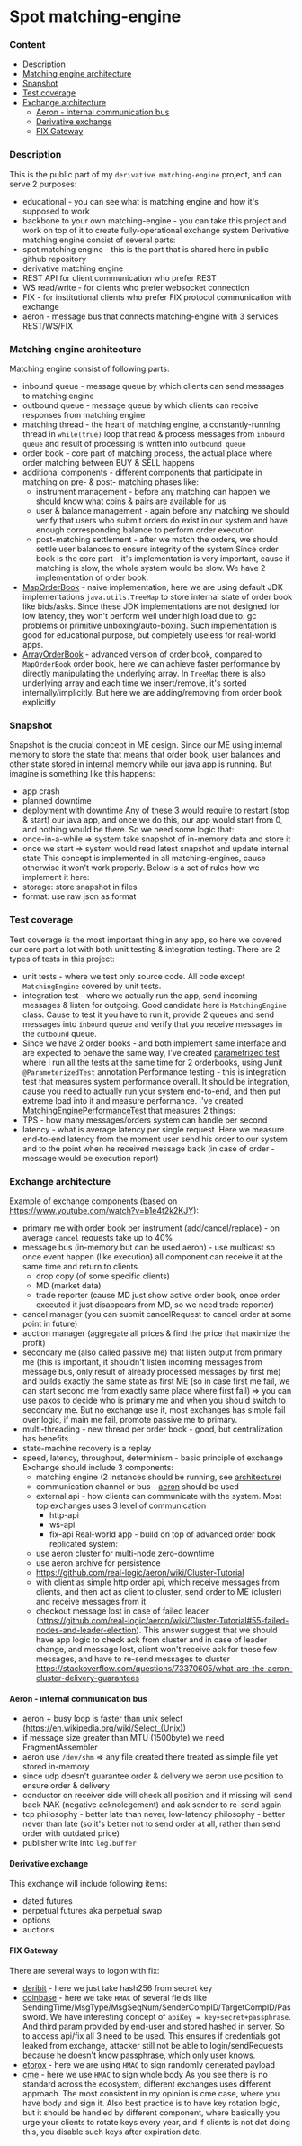 # Spot matching-engine

### Content
* [Description](#description)
* [Matching engine architecture](#matching-engine-architecture)
* [Snapshot](#snapshot)
* [Test coverage](#test-coverage)
* [Exchange architecture](#exchange-architecture)
  * [Aeron - internal communication bus](#aeron---internal-communication-bus)
  * [Derivative exchange](#derivative-exchange)
  * [FIX Gateway](#fix-gateway)

### Description
This is the public part of my `derivative matching-engine` project, and can serve 2 purposes:
* educational - you can see what is matching engine and how it's supposed to work
* backbone to your own matching-engine - you can take this project and work on top of it to create fully-operational exchange system
Derivative matching engine consist of several parts:
* spot matching engine - this is the part that is shared here in public github repository
* derivative matching engine
* REST API for client communication who prefer REST
* WS read/write - for clients who prefer websocket connection
* FIX - for institutional clients who prefer FIX protocol communication with exchange
* aeron - message bus that connects matching-engine with 3 services REST/WS/FIX

### Matching engine architecture
Matching engine consist of following parts:
* inbound queue - message queue by which clients can send messages to matching engine
* outbound queue - message queue by which clients can receive responses from matching engine
* matching thread - the heart of matching engine, a constantly-running thread in `while(true)` loop that read & process messages from `inbound queue` and result of processing is written into `outbound queue`
* order book - core part of matching process, the actual place where order matching between BUY & SELL happens
* additional components - different components that participate in matching on pre- & post- matching phases like:
  * instrument management - before any matching can happen we should know what coins & pairs are available for us
  * user & balance management - again before any matching we should verify that users who submit orders do exist in our system and have enough corresponding balance to perform order execution
  * post-matching settlement - after we match the orders, we should settle user balances to ensure integrity of the system
Since order book is the core part - it's implementation is very important, cause if matching is slow, the whole system would be slow. We have 2 implementation of order book:
* [MapOrderBook](https://github.com/dgaydukov/exchange-core/blob/master/src/main/java/com/exchange/core/matching/orderbook/OrderBook.java) - naive implementation, here we are using default JDK implementations `java.utils.TreeMap` to store internal state of order book like bids/asks. Since these JDK implementations are not designed for low latency, they won't perform well under high load due to: gc problems or primitive unboxing/auto-boxing. Such implementation is good for educational purpose, but completely useless for real-world apps.
* [ArrayOrderBook](https://github.com/dgaydukov/exchange-core/blob/master/src/main/java/com/exchange/core/matching/orderbook/array/ArrayOrderBook.java) - advanced version of order book, compared to `MapOrderBook` order book, here we can achieve faster performance by directly manipulating the underlying array. In `TreeMap` there is also underlying array and each time we insert/remove, it's sorted internally/implicitly. But here we are adding/removing from order book explicitly

### Snapshot
Snapshot is the crucial concept in ME design. Since our ME using internal memory to store the state that means that order book, user balances and other state stored in internal memory while our java app is running. But imagine is something like this happens:
* app crash
* planned downtime
* deployment with downtime
Any of these 3 would require to restart (stop & start) our java app, and once we do this, our app would start from 0, and nothing would be there. So we need some logic that:
* once-in-a-while => system take snapshot of in-memory data and store it
* once we start => system would read latest snapshot and update internal state
This concept is implemented in all matching-engines, cause otherwise it won't work properly. Below is a set of rules how we implement it here:
* storage: store snapshot in files
* format: use raw json as format

### Test coverage
Test coverage is the most important thing in any app, so here we covered our core part a lot with both unit testing & integration testing.
There are 2 types of tests in this project:
* unit tests - where we test only source code. All code except `MatchingEngine` covered by unit tests.
* integration test - where we actually run the app, send incoming messages & listen for outgoing. Good candidate here is `MatchingEngine` class. Cause to test it you have to run it, provide 2 queues and send messages into `inbound` queue and verify that you receive messages in the `outbound` queue.
* Since we have 2 order books - and both implement same interface and are expected to behave the same way, I've created [parametrized test](https://github.com/dgaydukov/exchange-core/blob/master/src/test/java/com/exchange/core/matching/orderbook/OrderBookTest.java#L26) where I run all the tests at the same time for 2 orderbooks, using Junit `@ParameterizedTest` annotation
Performance testing - this is integration test that measures system performance overall. It should be integration, cause you need to actually run your system end-to-end, and then put extreme load into it and measure performance. I've created [MatchingEnginePerformanceTest](https://github.com/dgaydukov/exchange-core/blob/master/src/test/java/performance/MatchingEnginePerformanceTest.java) that measures 2 things:
* TPS - how many messages/orders system can handle per second
* latency - what is average latency per single request. Here we measure end-to-end latency from the moment user send his order to our system and to the point when he received message back (in case of order - message would be execution report)

### Exchange architecture
Example of exchange components (based on https://www.youtube.com/watch?v=b1e4t2k2KJY):
* primary me with order book per instrument (add/cancel/replace) -  on average `cancel` requests take up to 40%
* message bus (in-memory but can be used aeron) - use multicast so once event happen (like execution) all component can receive it at the same time and return to clients
  * drop copy (of some specific clients)
  * MD (market data)
  * trade reporter (cause MD just show active order book, once order executed it just disappears from MD, so we need trade reporter)
* cancel manager (you can submit cancelRequest to cancel order at some point in future)
* auction manager (aggregate all prices & find the price that maximize the profit)
* secondary me (also called passive me) that listen output from primary me (this is important, it shouldn't listen incoming messages from message bus, only result of already processed messages by first me) and builds exactly the same state as first ME (so in case first me fail, we can start second me from exactly same place where first fail) => you can use paxos to decide who is primary me and when you should switch to secondary me. But no exchange use it, most exchanges has simple fail over logic, if main me fail, promote passive me to primary.
* multi-threading - new thread per order book - good, but centralization has benefits
* state-machine recovery is a replay
* speed, latency, throughput, determinism - basic principle of exchange
Exchange should include 3 components:
  * matching engine (2 instances should be running, see [architecture](#matching-engine-architecture))
  * communication channel or bus - [aeron](#aeron---internal-communication-bus) should be used
  * external api - how clients can communicate with the system. Most top exchanges uses 3 level of communication
    * http-api
    * ws-api
    * fix-api
Real-world app - build on top of advanced order book replicated system:
  * use aeron cluster for multi-node zero-downtime
  * use aeron archive for persistence
  * https://github.com/real-logic/aeron/wiki/Cluster-Tutorial
  * with client as simple http order api, which receive messages from clients, and then act as client to cluster, send order to ME (cluster) and receive messages from it
  * checkout message lost in case of failed leader (https://github.com/real-logic/aeron/wiki/Cluster-Tutorial#55-failed-nodes-and-leader-election). This answer suggest that we should have app logic to check ack from cluster and in case of leader change, and message lost, client won't receive ack for these few messages, and have to re-send messages to cluster https://stackoverflow.com/questions/73370605/what-are-the-aeron-cluster-delivery-guarantees

#### Aeron - internal communication bus
* aeron + busy loop is faster than unix select (https://en.wikipedia.org/wiki/Select_(Unix))
* if message size greater than MTU (1500byte) we need FragmentAssembler
* aeron use `/dev/shm` => any file created there treated as simple file yet stored in-memory
* since udp doesn't guarantee order & delivery we aeron use position to ensure order & delivery
* conductor on receiver side will check all position and if missing will send back NAK (negative acknolegement) and ask sender to re-send again
* tcp philosophy - better late than never, low-latency philosophy - better never than late (so it's better not to send order at all, rather than send order with outdated price)
* publisher write into `log.buffer`

#### Derivative exchange
This exchange will include following items:
* dated futures
* perpetual futures aka perpetual swap
* options
* auctions

#### FIX Gateway
There are several ways to logon with fix:
* [deribit](https://docs.deribit.com/#logon-a) - here we just take hash256 from secret key
* [coinbase](https://docs.cloud.coinbase.com/exchange/docs/messages#logon-a) - here we take `HMAC` of several fields like SendingTime/MsgType/MsgSeqNum/SenderCompID/TargetCompID/Password. We have interesting concept of `apiKey = key+secret+passphrase`. And third param provided by end-user and stored hashed in server. So to access api/fix all 3 need to be used. This ensures if credentials got leaked from exchange, attacker still not be able to login/sendRequests because he doesn't know passphrase, which only user knows.
* [etorox](https://etorox.com/etorox-fix-api/#FIX-Session-Level-Messages) - here we are using `HMAC` to sign randomly generated payload
* [cme](https://www.cmegroup.com/confluence/display/EPICSANDBOX/Session+Layer+-+Logon#SessionLayerLogon-Step2-CreateSignatureusingSecretKeyandCanonicalFIXMessage) - here we use `HMAC` to sign whole body
As you see there is no standard across the ecosystem, different exchanges uses different approach. The most consistent in my opinion is cme case, where you have body and sign it.
Also best practice is to have key rotation logic, but it should be handled by different component, where basically you urge your clients to rotate keys every year, and if clients is not dot doing this, you disable such keys after expiration date.